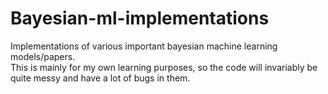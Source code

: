 # Bayesian-ml-implementations

Implementations of various important bayesian machine learning models/papers.  
This is mainly for my own learning purposes, so the code will invariably be quite messy and have a lot of bugs in them.

